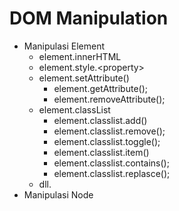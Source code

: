 # DOM Manipulation

- Manipulasi Element
  - element.innerHTML
  - element.style.\<property>
  - element.setAttribute()
    - element.getAttribute();
    - element.removeAttribute();
  - element.classList
    - element.classlist.add()
    - element.classlist.remove();
    - element.classlist.toggle();
    - element.classlist.item()
    - element.classlist.contains();
    - element.classlist.replasce();
  - dll.
- Manipulasi Node
